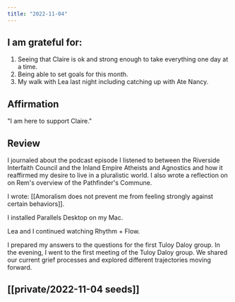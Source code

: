 ```yaml
---
title: "2022-11-04"
---
```

## I am grateful for:
1. Seeing that Claire is ok and strong enough to take everything one day at a time.
2. Being able to set goals for this month.
3. My walk with Lea last night including catching up with Ate Nancy.

## Affirmation

"I am here to support Claire."

## Review

I journaled about the podcast episode I listened to between the Riverside Interfaith Council and the Inland Empire Atheists and Agnostics and how it reaffirmed my desire to live in a pluralistic world. I also wrote a reflection on on Rem's overview of the Pathfinder's Commune.

I wrote: [[Amoralism does not prevent me from feeling strongly against certain behaviors]].

I installed Parallels Desktop on my Mac.

Lea and I continued watching Rhythm + Flow.

I prepared my answers to the questions for the first Tuloy Daloy group. In the evening, I went to the first meeting of the Tuloy Daloy group. We shared our current grief processes and explored different trajectories moving forward.

## [[private/2022-11-04 seeds]]

